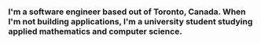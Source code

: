 ### I'm a software engineer based out of Toronto, Canada. When I'm not building applications, I'm a university student studying applied mathematics and computer science. 

<!---
vladium-io/vladium-io is a ✨ special ✨ repository because its `README.md` (this file) appears on your GitHub profile.
You can click the Preview link to take a look at your changes.

- 👋 Hi, I’m @vladium-io
- 👀 I’m interested in ...
- 🌱 I’m currently learning ...
- 💞️ I’m looking to collaborate on ...
- 📫 How to reach me ...
--->
